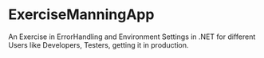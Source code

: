 # ExerciseManningApp

An Exercise in ErrorHandling and Environment Settings in .NET for different Users like Developers, Testers, getting it in production.
